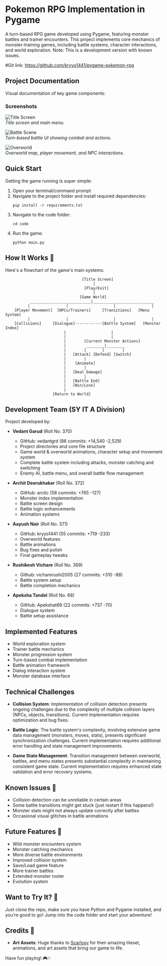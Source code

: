 # Pokemon RPG Implementation in Pygame

A turn-based RPG game developed using Pygame, featuring monster battles and trainer encounters. This project implements core mechanics of monster-training games, including battle systems, character interactions, and world exploration. Note: This is a development version with known issues.

#Git link: https://github.com/kryyo1441/pygame-pokemon-rpg

## Project Documentation

Visual documentation of key game components:

### Screenshots

![Title Screen](screenshots/gameover.png)  
*Title screen and main menu.*

![Battle Scene](screenshots/battle.png)  
*Turn-based battle UI showing combat and actions.*

![Overworld](screenshots/spawn.png)  
*Overworld map, player movement, and NPC interactions.*

## Quick Start

Getting the game running is super simple:
1. Open your terminal/command prompt
2. Navigate to the project folder and install required dependencies:
   ```
   pip install -r requirements.txt
   ```
3. Navigate to the code folder:
   ```
   cd code
   ```
4. Run the game:
   ```
   python main.py
   ```

## How It Works 🔄

Here's a flowchart of the game's main systems:

```
                                  [Title Screen]
                                       |
                                   [Play/Exit]
                                       |
                                 [Game World]
           ___________________________|___________________________
          |                |                    |                |
    [Player Movement]  [NPCs/Trainers]     [Transitions]   [Menu System]
          |                |                    |                |
    [Collisions]     [Dialogue]------------[Battle System]   [Monster Index]
                          |                    |
                          |                    |
                          |        [Current Monster Actions]
                          |         ________|________
                          |        |       |        |
                          |   [Attack] [Defend] [Switch]
                          |        |
                          |    [Animate]
                          |        |
                          |   [Deal Damage]
                          |        |
                          |   [Battle End]
                          |   [Win/Lose]
                          |
                     [Return to World]
```

## Development Team (SY IT A Division)

Project developed by:

* **Vedant Garud** (Roll No. 370)
  - GitHub: vedantgrd (86 commits: +14,540 -2,529)
  - Project directories and core file structure
  - Game world & overworld animations, character setup and movement system
  - Complete battle system including attacks, monster catching and switching
  - Enemy AI, battle menu, and overall battle flow management

* **Archit Deorukhakar** (Roll No. 372)
  - GitHub: arctic (58 commits: +765 -127)
  - Monster index implementation
  - Battle screen design
  - Battle logic enhancements
  - Animation systems

* **Aayush Nair** (Roll No. 371)
  - GitHub: kryyo1441 (55 commits: +719 -233)
  - Overworld features
  - Battle animations
  - Bug fixes and polish
  - Final gameplay tweaks

* **Rushikesh Vichare** (Roll No. 369)
  - Github: vicharerushi2005 (27 commits: +310 -88)
  - Battle system setup
  - Battle completion mechanics

* **Apeksha Tandel** (Roll No. 68)
  - GitHub: Apekshat69 (22 commits: +737 -70)
  - Dialogue system
  - Battle setup assistance

## Implemented Features

* World exploration system
* Trainer battle mechanics
* Monster progression system
* Turn-based combat implementation
* Battle animation framework
* Dialog interaction system
* Monster database interface

## Technical Challenges

* **Collision System**: Implementation of collision detection presents ongoing challenges due to the complexity of multiple collision layers (NPCs, objects, transitions). Current implementation requires optimization and bug fixes.

* **Battle Logic**: The battle system's complexity, involving extensive game data management (monsters, moves, stats), presents significant synchronization challenges. Current implementation requires additional error handling and state management improvements.

* **Game State Management**: Transition management between overworld, battles, and menu states presents substantial complexity in maintaining consistent game state. Current implementation requires enhanced state validation and error recovery systems.

## Known Issues 🐛

* Collision detection can be unreliable in certain areas
* Some battle transitions might get stuck (just restart if this happens!)
* Monster stats might not always update correctly after battles
* Occasional visual glitches in battle animations

## Future Features 🚀

* Wild monster encounters system
* Monster catching mechanics
* More diverse battle environments
* Improved collision system
* Save/Load game feature
* More trainer battles
* Extended monster roster
* Evolution system

## Want to Try It? 🎯

Just clone the repo, make sure you have Python and Pygame installed, and you're good to go! Jump into the code folder and start your adventure!

## Credits 🎨

* **Art Assets**: Huge thanks to [Scarloxy](https://scarloxy.itch.io/mpwsp01) for their amazing tileset, animations, and art assets that bring our game to life.

Have fun playing! 🎮✨
